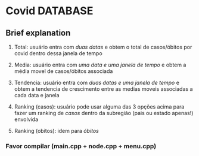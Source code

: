 # Covid DATABASE

## Brief explanation

1. Total: usuário entra com *duas datas* e obtem o total de casos/óbitos por covid dentro dessa janela de tempo

2. Media: usuário entra com *uma data e uma janela de tempo* e obtem a média movel de casos/óbitos associada

3. Tendencia: usuário entra com *duas datas e uma janela de tempo* e obtem a tendencia de crescimento entre as medias moveis associadas a cada data e janela

4. Ranking (casos): usuário pode usar alguma das 3 opções acima para fazer um ranking de *casos* dentro da subregião (pais ou estado apenas!) envolvida

5. Ranking (obitos): idem para *óbitos*

### Favor compilar (main.cpp + node.cpp + menu.cpp)